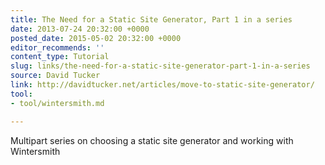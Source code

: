 ```yaml
---
title: The Need for a Static Site Generator, Part 1 in a series
date: 2013-07-24 20:32:00 +0000
posted_date: 2015-05-02 20:32:00 +0000
editor_recommends: ''
content_type: Tutorial
slug: links/the-need-for-a-static-site-generator-part-1-in-a-series
source: David Tucker
link: http://davidtucker.net/articles/move-to-static-site-generator/
tool:
- tool/wintersmith.md

---
```

Multipart series on choosing a static site generator and working with Wintersmith



